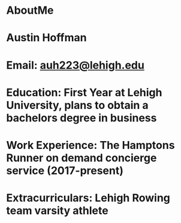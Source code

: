 # AboutMe
# Austin Hoffman
# Email: auh223@lehigh.edu
# Education: First Year at Lehigh University, plans to obtain a bachelors degree in business
# Work Experience: The Hamptons Runner on demand concierge service (2017-present)
# Extracurriculars: Lehigh Rowing team varsity athlete